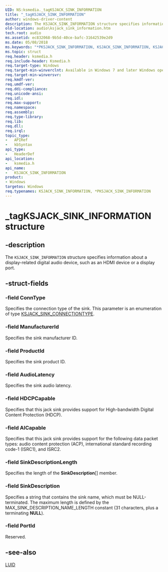 ```yaml
---
UID: NS:ksmedia._tagKSJACK_SINK_INFORMATION
title: "_tagKSJACK_SINK_INFORMATION"
author: windows-driver-content
description: The KSJACK_SINK_INFORMATION structure specifies information about a display-related digital audio device, such as an HDMI device or a display port.
old-location: audio\ksjack_sink_information.htm
tech.root: audio
ms.assetid: ec832068-9b5d-40ce-bafc-31642539e2d9
ms.date: 05/08/2018
ms.keywords: "*PKSJACK_SINK_INFORMATION, KSJACK_SINK_INFORMATION, KSJACK_SINK_INFORMATION structure [Audio Devices], PKSJACK_SINK_INFORMATION, PKSJACK_SINK_INFORMATION structure pointer [Audio Devices], _tagKSJACK_SINK_INFORMATION, aud-prop_e9bbfa8a-d002-400c-a35d-3da0a8026cd6.xml, audio.ksjack_sink_information, ksmedia/KSJACK_SINK_INFORMATION, ksmedia/PKSJACK_SINK_INFORMATION"
ms.topic: struct
req.header: ksmedia.h
req.include-header: Ksmedia.h
req.target-type: Windows
req.target-min-winverclnt: Available in Windows 7 and later Windows operating systems.
req.target-min-winversvr: 
req.kmdf-ver: 
req.umdf-ver: 
req.ddi-compliance: 
req.unicode-ansi: 
req.idl: 
req.max-support: 
req.namespace: 
req.assembly: 
req.type-library: 
req.lib: 
req.dll: 
req.irql: 
topic_type:
-	APIRef
-	kbSyntax
api_type:
-	HeaderDef
api_location:
-	ksmedia.h
api_name:
-	KSJACK_SINK_INFORMATION
product:
- Windows
targetos: Windows
req.typenames: KSJACK_SINK_INFORMATION, *PKSJACK_SINK_INFORMATION
---
```


# _tagKSJACK_SINK_INFORMATION structure


## -description


The <code>KSJACK_SINK_INFORMATION</code> structure specifies information about a display-related digital audio device, such as an HDMI device or a display port.


## -struct-fields




### -field ConnType

Specifies the connection type of the sink. This parameter is an enumeration of type <a href="https://go.microsoft.com/fwlink/p/?linkid=143848">KSJACK_SINK_CONNECTIONTYPE</a>. 


### -field ManufacturerId

Specifies the sink manufacturer ID.


### -field ProductId

Specifies the sink product ID.


### -field AudioLatency

Specifies the sink audio latency.


### -field HDCPCapable

Specifies that this jack sink provides support for High-bandwidth Digital Content Protection (HDCP).


### -field AICapable

Specifies that this jack sink provides support for the following data packet types: audio content protection (ACP), international standard recording code-1 (ISRC1), and ISRC2.


### -field SinkDescriptionLength

Specifies the length of the <b>SinkDescription</b>[] member.


### -field SinkDescription

Specifies a string that contains the sink name, which must be NULL-terminated. The maximum length is defined by the MAX_SINK_DESCRIPTION_NAME_LENGTH constant (31  characters, plus a terminating <b>NULL</b>).


### -field PortId

Reserved.


## -see-also




<a href="https://msdn.microsoft.com/library/windows/hardware/ff557080">LUID</a>
 

 


